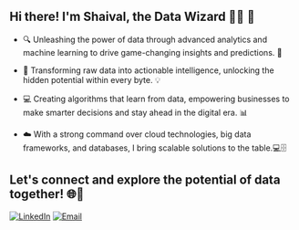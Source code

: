 ## Hi there! I'm Shaival, the Data Wizard 🧙✨ 👋


- 🔍 Unleashing the power of data through advanced analytics and machine learning to drive game-changing insights and predictions. 🚀
  
- 🧠 Transforming raw data into actionable intelligence, unlocking the hidden potential within every byte. 💡
  
- 💻 Creating algorithms that learn from data, empowering businesses to make smarter decisions and stay ahead in the digital era. 📊
  
- ☁️ With a strong command over cloud technologies, big data frameworks, and databases, I bring scalable solutions to the table.️💻🗄️

## Let's connect and explore the potential of data together! 🌐🤝

<a href="https://www.linkedin.com/in/shaival99/"><img src="https://img.shields.io/badge/LinkedIn-0077B5?style=for-the-badge&logo=linkedin&logoColor=white" alt="LinkedIn"></a>
<a href="shaivals.2639@gmail.com"><img src="https://img.shields.io/badge/Gmail-D14836?style=for-the-badge&logo=gmail&logoColor=white" alt="Email"></a>
